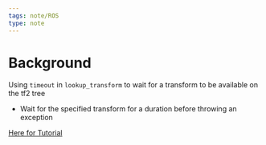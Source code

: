 ```yaml
---
tags: note/ROS
type: note
---
```

# Background
Using `timeout` in `lookup_transform` to wait for a transform to be available on the tf2 tree
- Wait for the specified transform for a duration before throwing an exception

[Here for Tutorial](https://docs.ros.org/en/foxy/Tutorials/Intermediate/Tf2/Using-Stamped-Datatypes-With-Tf2-Ros-MessageFilter.html)